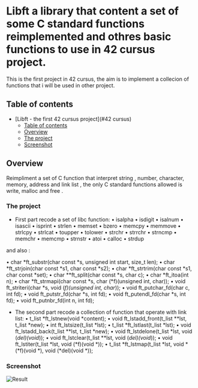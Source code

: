 # Libft a library that content a set of some C standard functions reimplemented and othres basic functions to use in 42 cursus project.

This is the first project in 42 cursus, the aim is to implement a  collecion of functions that i will be used in other project.  

## Table of contents

- [Libft - the first 42 cursus project](#42 cursus)
  - [Table of contents](#table-of-contents)
  - [Overview](#overview)
  - [The project](#the-project)
  - [Screenshot](#screenshot)
  


## Overview

Reimpliment a set of C function that interpret string , number, character, memory, address and link list , the only C standard functions allowed is write, malloc and free .

### The project

- First part recode a set of libc function:
  • isalpha
  • isdigit
  • isalnum
  • isascii
  • isprint
  • strlen
  • memset
  • bzero
  • memcpy
  • memmove
  • strlcpy
  • strlcat
  • toupper
  • tolower
  • strchr
  • strrchr
  • strncmp
  • memchr
  • memcmp
  • strnstr
  • atoi
  • calloc
  • strdup

and also :

  • char *ft_substr(char const *s, unsigned int start, size_t len);
  • char *ft_strjoin(char const *s1, char const *s2);
  • char *ft_strtrim(char const *s1, char const *set);
  • char **ft_split(char const *s, char c);
  • char *ft_itoa(int n);
  • char *ft_strmapi(char const *s, char (*f)(unsigned int, char));
  • void ft_striteri(char *s, void (*f)(unsigned int, char*));
  • void ft_putchar_fd(char c, int fd);
  • void ft_putstr_fd(char *s, int fd);
  • void ft_putendl_fd(char *s, int fd);
  • void ft_putnbr_fd(int n, int fd);
  
  
- The second part recode a collection of function that operate with link list:
  • t_list *ft_lstnew(void *content);
  • void ft_lstadd_front(t_list **lst, t_list *new);
  • int ft_lstsize(t_list *lst);
  • t_list *ft_lstlast(t_list *lst);
  • void ft_lstadd_back(t_list **lst, t_list *new);
  • void ft_lstdelone(t_list *lst, void (*del)(void*));
  • void ft_lstclear(t_list **lst, void (*del)(void*));
  • void ft_lstiter(t_list *lst, void (*f)(void *));
  • t_list *ft_lstmap(t_list *lst, void *(*f)(void *), void (*del)(void *));

### Screenshot

![Result](./Screenshot/Libft.jpeg)
